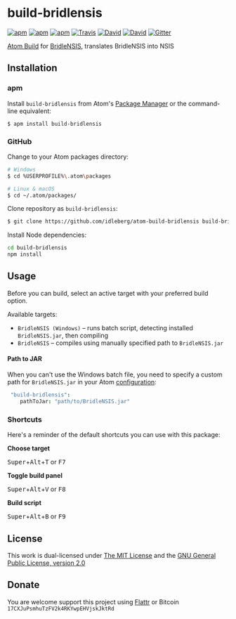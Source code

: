 # build-bridlensis

[![apm](https://img.shields.io/apm/l/build-bridlensis.svg?style=flat-square)](https://atom.io/packages/build-bridlensis)
[![apm](https://img.shields.io/apm/v/build-bridlensis.svg?style=flat-square)](https://atom.io/packages/build-bridlensis)
[![apm](https://img.shields.io/apm/dm/build-bridlensis.svg?style=flat-square)](https://atom.io/packages/build-bridlensis)
[![Travis](https://img.shields.io/travis/idleberg/atom-build-bridlensis.svg?style=flat-square)](https://travis-ci.org/idleberg/atom-build-bridlensis)
[![David](https://img.shields.io/david/idleberg/atom-build-bridlensis.svg?style=flat-square)](https://david-dm.org/idleberg/atom-build-bridlensis#info=deependencies)
[![David](https://img.shields.io/david/dev/idleberg/atom-build-bridlensis.svg?style=flat-square)](https://david-dm.org/idleberg/atom-build-bridlensis?type=dev)
[![Gitter](https://img.shields.io/badge/chat-Gitter-ff69b4.svg?style=flat-square)](https://gitter.im/NSIS-Dev/Atom)

[Atom Build](https://atombuild.github.io/) for [BridleNSIS](https://github.com/henrikor2/bridlensis), translates BridleNSIS into NSIS

## Installation

### apm

Install `build-bridlensis` from Atom's [Package Manager](http://flight-manual.atom.io/using-atom/sections/atom-packages/) or the command-line equivalent:

`$ apm install build-bridlensis`

### GitHub

Change to your Atom packages directory:

```bash
# Windows
$ cd %USERPROFILE%\.atom\packages

# Linux & macOS
$ cd ~/.atom/packages/
```

Clone repository as `build-bridlensis`:

```bash
$ git clone https://github.com/idleberg/atom-build-bridlensis build-bridlensis
```

Install Node dependencies:

```bash
cd build-bridlensis
npm install
```

## Usage

Before you can build, select an active target with your preferred build option.

Available targets:

* `BridleNSIS (Windows)` – runs batch script, detecting installed `BridleNSIS.jar`, then compiling
* `BridleNSIS` – compiles using manually specified path to `BridleNSIS.jar`

#### Path to JAR

When you can't use the Windows batch file, you need to specify a custom path for `BridleNSIS.jar` in your Atom [configuration](http://flight-manual.atom.io/using-atom/sections/basic-customization/#_global_configuration_settings):

```cson
 "build-bridlensis":
    pathToJar: "path/to/BridleNSIS.jar"
 ```

### Shortcuts

Here's a reminder of the default shortcuts you can use with this package:

**Choose target**

<kbd>Super</kbd>+<kbd>Alt</kbd>+<kbd>T</kbd> or <kbd>F7</kbd>

**Toggle build panel**

<kbd>Super</kbd>+<kbd>Alt</kbd>+<kbd>V</kbd> or <kbd>F8</kbd>

**Build script**

<kbd>Super</kbd>+<kbd>Alt</kbd>+<kbd>B</kbd> or <kbd>F9</kbd>

## License

This work is dual-licensed under [The MIT License](https://opensource.org/licenses/MIT) and the [GNU General Public License, version 2.0](https://opensource.org/licenses/GPL-2.0)

## Donate

You are welcome support this project using [Flattr](https://flattr.com/submit/auto?user_id=idleberg&url=https://github.com/idleberg/atom-build-bridlensis) or Bitcoin `17CXJuPsmhuTzFV2k4RKYwpEHVjskJktRd`